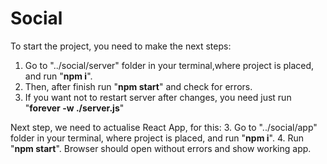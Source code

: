 # Social

To start the project, you need to make the next steps:
1. Go to "../social/server" folder in your terminal,where project is placed, and run "**npm i**".
2. Then, after finish run "**npm start**" and check for errors.
3. If you want not to restart server after changes, you need just run "**forever -w ./server.js**"

Next step, we need to actualise React App, for this:
3. Go to "../social/app" folder in your terminal, where project is placed, and run "**npm i**".
4. Run "**npm start**". Browser should open without errors and show working app.
